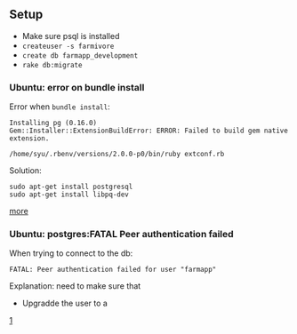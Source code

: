 ## Setup

 * Make sure psql is installed
 * ```createuser -s farmivore```
 * ```create db farmapp_development```
 * ```rake db:migrate```
### Ubuntu: error on bundle install

Error when ```bundle install```:

    Installing pg (0.16.0) 
    Gem::Installer::ExtensionBuildError: ERROR: Failed to build gem native extension.

    /home/syu/.rbenv/versions/2.0.0-p0/bin/ruby extconf.rb 
    
Solution:
    
    sudo apt-get install postgresql
    sudo apt-get install libpq-dev
    
[more](http://stackoverflow.com/questions/19569031/error-failed-to-build-gem-native-extension-on-mavericks)

### Ubuntu: postgres:FATAL Peer authentication failed

When trying to connect to the db:

    FATAL: Peer authentication failed for user "farmapp"

Explanation: need to make sure that 

  * Upgradde the user to a

[1](http://stackoverflow.com/questions/10757431/postgres-upgrade-a-user-to-be-a-superuser)
